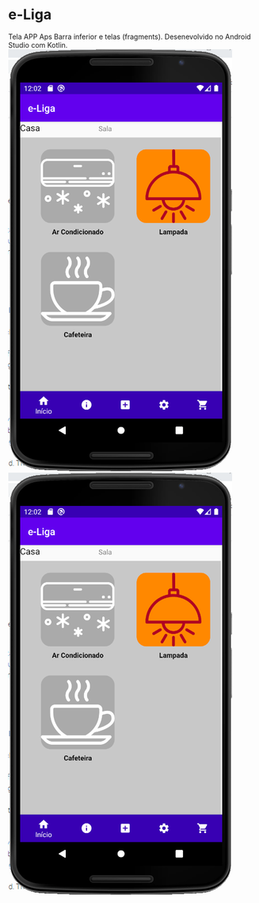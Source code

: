# e-Liga
Tela APP Aps
Barra inferior e telas (fragments).
Desenevolvido no Android Studio com Kotlin.
![tela1](tela.png)
![Tela1](tela.png)

